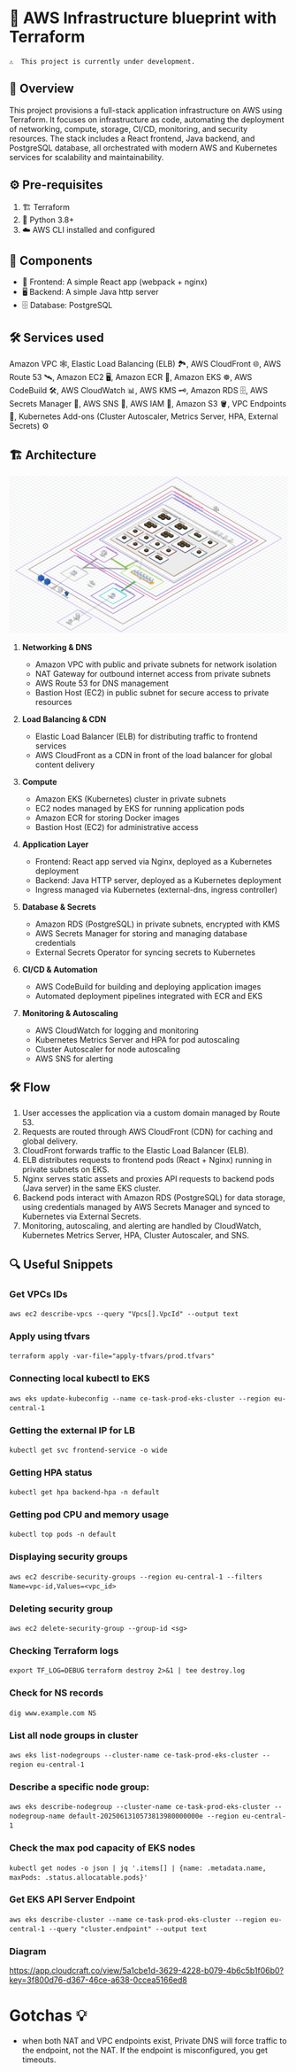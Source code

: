 # 📘 AWS Infrastructure blueprint with Terraform

```
⚠️  This project is currently under development.
```

## 📝 Overview
This project provisions a full-stack application infrastructure on AWS using Terraform. It focuses on infrastructure as code, automating the deployment of networking, compute, storage, CI/CD, monitoring, and security resources. The stack includes a React frontend, Java backend, and PostgreSQL database, all orchestrated with modern AWS and Kubernetes services for scalability and maintainability.

## ⚙️ Pre-requisites
1. 🏗️ Terraform
2. 🐍 Python 3.8+
3. ☁️ AWS CLI installed and configured

## 🧩 Components
- 🎨 Frontend: A simple React app (webpack + nginx)
- 🖥️ Backend: A simple Java http server
- 🗄️ Database: PostgreSQL

## 🛠️ Services used
Amazon VPC 🕸️, Elastic Load Balancing (ELB) 🏞️, AWS CloudFront 🌐, AWS Route 53 🛰️, Amazon EC2 🖥️, Amazon ECR 🐳, Amazon EKS ☸️, AWS CodeBuild 🛠️, AWS CloudWatch 📊, AWS KMS 🗝️, Amazon RDS 🗄️, AWS Secrets Manager 🔐, AWS SNS 📣, AWS IAM 🔑, Amazon S3 🪣, VPC Endpoints 🔌, Kubernetes Add-ons (Cluster Autoscaler, Metrics Server, HPA, External Secrets) ⚙️

## 🏗️ Architecture

![alt text](<resources.png>)

1. **Networking & DNS**
    - Amazon VPC with public and private subnets for network isolation
    - NAT Gateway for outbound internet access from private subnets
    - AWS Route 53 for DNS management
    - Bastion Host (EC2) in public subnet for secure access to private resources

2. **Load Balancing & CDN**
    - Elastic Load Balancer (ELB) for distributing traffic to frontend services
    - AWS CloudFront as a CDN in front of the load balancer for global content delivery

3. **Compute**
    - Amazon EKS (Kubernetes) cluster in private subnets
    - EC2 nodes managed by EKS for running application pods
    - Amazon ECR for storing Docker images
    - Bastion Host (EC2) for administrative access

4. **Application Layer**
    - Frontend: React app served via Nginx, deployed as a Kubernetes deployment
    - Backend: Java HTTP server, deployed as a Kubernetes deployment
    - Ingress managed via Kubernetes (external-dns, ingress controller)

5. **Database & Secrets**
    - Amazon RDS (PostgreSQL) in private subnets, encrypted with KMS
    - AWS Secrets Manager for storing and managing database credentials
    - External Secrets Operator for syncing secrets to Kubernetes

6. **CI/CD & Automation**
    - AWS CodeBuild for building and deploying application images
    - Automated deployment pipelines integrated with ECR and EKS

7. **Monitoring & Autoscaling**
    - AWS CloudWatch for logging and monitoring
    - Kubernetes Metrics Server and HPA for pod autoscaling
    - Cluster Autoscaler for node autoscaling
    - AWS SNS for alerting

## 🛠️ Flow
1. User accesses the application via a custom domain managed by Route 53.
2. Requests are routed through AWS CloudFront (CDN) for caching and global delivery.
3. CloudFront forwards traffic to the Elastic Load Balancer (ELB).
4. ELB distributes requests to frontend pods (React + Nginx) running in private subnets on EKS.
5. Nginx serves static assets and proxies API requests to backend pods (Java server) in the same EKS cluster.
6. Backend pods interact with Amazon RDS (PostgreSQL) for data storage, using credentials managed by AWS Secrets Manager and synced to Kubernetes via External Secrets.
7. Monitoring, autoscaling, and alerting are handled by CloudWatch, Kubernetes Metrics Server, HPA, Cluster Autoscaler, and SNS.

## 🔍 Useful Snippets

### Get VPCs IDs
`aws ec2 describe-vpcs --query "Vpcs[].VpcId" --output text`

### Apply using tfvars
`terraform apply -var-file="apply-tfvars/prod.tfvars"`

### Connecting local kubectl to EKS
`aws eks update-kubeconfig --name ce-task-prod-eks-cluster --region eu-central-1`

### Getting the external IP for LB
`kubectl get svc frontend-service -o wide`

### Getting HPA status
`kubectl get hpa backend-hpa -n default`

### Getting pod CPU and memory usage
`kubectl top pods -n default`

### Displaying security groups
`aws ec2 describe-security-groups --region eu-central-1 --filters Name=vpc-id,Values=<vpc_id>`

### Deleting security group
`aws ec2 delete-security-group --group-id <sg>`

### Checking Terraform logs
`export TF_LOG=DEBUG`
`terraform destroy 2>&1 | tee destroy.log`

### Check for NS records
`dig www.example.com NS`

### List all node groups in cluster
`aws eks list-nodegroups --cluster-name ce-task-prod-eks-cluster --region eu-central-1`

### Describe a specific node group:
`aws eks describe-nodegroup --cluster-name ce-task-prod-eks-cluster --nodegroup-name default-2025061310573813980000000e --region eu-central-1`

### Check the max pod capacity of EKS nodes
`kubectl get nodes -o json | jq '.items[] | {name: .metadata.name, maxPods: .status.allocatable.pods}'`

### Get EKS API Server Endpoint
`aws eks describe-cluster --name ce-task-prod-eks-cluster --region eu-central-1 --query "cluster.endpoint" --output text`

### Diagram
https://app.cloudcraft.co/view/5a1cbe1d-3629-4228-b079-4b6c5b1f06b0?key=3f800d76-d367-46ce-a638-0ccea5166ed8


# Gotchas 💡
- when both NAT and VPC endpoints exist, Private DNS will force traffic to the endpoint, not the NAT. If the endpoint is misconfigured, you get timeouts.

